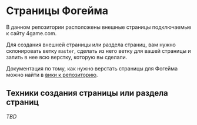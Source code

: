 Страницы Фогейма
=================

В данном репозитории расположены внешные страницы подключаемые к сайту 4game.com.

Для создания внешней страницы или раздела страниц, вам нужно склонировать ветку ``master``, сделать из него ветку для вашей страницы и залить в нее всю верстку, которую вы сделали.

Документация по тому, как нужно верстать страницы для Фогейма можно найти в [вики к репозиторию](https://github.com/InnovaCo/4game-pages/wiki).

## Техники создания страницы или раздела страниц

*TBD*
